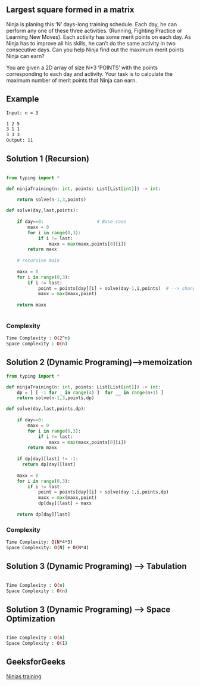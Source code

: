 ## Largest square formed in a matrix
Ninja is planing this ‘N’ days-long training schedule. Each day, he can perform any one of these three activities. 
(Running, Fighting Practice or Learning New Moves). Each activity has some merit points on each day. As Ninja has 
to improve all his skills, he can’t do the same activity in two consecutive days. Can you help Ninja find out the 
maximum merit points Ninja can earn?

You are given a 2D array of size N*3 ‘POINTS’ with the points corresponding to each day and activity. Your task is 
to calculate the maximum number of merit points that Ninja can earn.

## Example
```bash
Input: n = 3

1 2 5 
3 1 1
3 3 3
Output: 11

```

## Solution 1 (Recursion)

```Python

from typing import *

def ninjaTraining(n: int, points: List[List[int]]) -> int:
    
    return solve(n-1,3,points)

def solve(day,last,points):
    
    if day==0:                    # Base case
        maxx = 0
        for i in range(0,3):
            if i != last:
                maxx = max(maxx,points[0][i])
        return maxx
        
    # recursive main
    
    maxx = 0
    for i in range(0,3):
        if i != last:
            point = points[day][i] + solve(day-1,i,points)  # --> changes in 2 arguments here we can use 2d dp.
            maxx = max(maxx,point)
                
    return maxx
        
```
### Complexity
 
```bash
Time Complexity : O(2^n)
Space Complexity : O(n)
```
## Solution 2 (Dynamic Programing)-->memoization

```Python
from typing import *

def ninjaTraining(n: int, points: List[List[int]]) -> int:
    dp = [ [ -1 for _ in range(4) ]  for __ in range(n+1) ]
    return solve(n-1,3,points,dp)

def solve(day,last,points,dp):
    
    if day==0:
        maxx = 0
        for i in range(0,3):
            if i != last:
                maxx = max(maxx,points[0][i])
        return maxx
    
    if dp[day][last] != -1: 
      return dp[day][last]
      
    maxx = 0
    for i in range(0,3):
        if i != last:
            point = points[day][i] + solve(day-1,i,points,dp)
            maxx = max(maxx,point)
            dp[day][last] = maxx 
            
    return dp[day][last] 
```
### Complexity
 
```bash
Time Complexity: O(N*4*3)
Space Complexity: O(N) + O(N*4)
```
## Solution 3 (Dynamic Programing) --> Tabulation
```Python

```
```bash
Time Complexity : O(n)
Space Complexity : O(n)
```
## Solution 3 (Dynamic Programing) --> Space Optimization
```Python


```
```bash
Time Complexity : O(n)
Space Complexity : O(1)
```
## GeeksforGeeks
[Ninjas training](https://www.codingninjas.com/codestudio/problems/ninja-s-training_3621003?source=youtube&campaign=striver_dp_videos&utm_source=youtube&utm_medium=affiliate&utm_campaign=striver_dp_videos&leftPanelTab=1)
